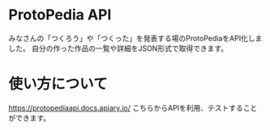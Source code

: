 # ProtoPedia API
みなさんの「つくろう」や「つくった」を発表する場のProtoPediaをAPI化しました。 自分の作った作品の一覧や詳細をJSON形式で取得できます。

# 使い方について
https://protopediaapi.docs.apiary.io/
こちらからAPIを利用、テストすることができます。
